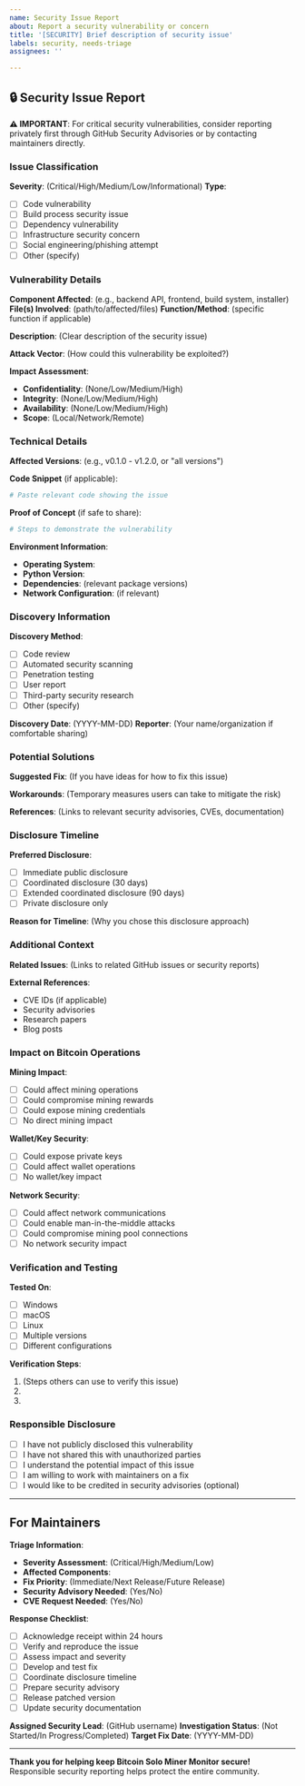 ```yaml
---
name: Security Issue Report
about: Report a security vulnerability or concern
title: '[SECURITY] Brief description of security issue'
labels: security, needs-triage
assignees: ''

---
```


## 🔒 Security Issue Report

**⚠️ IMPORTANT**: For critical security vulnerabilities, consider reporting privately first through GitHub Security Advisories or by contacting maintainers directly.

### Issue Classification

**Severity**: (Critical/High/Medium/Low/Informational)
**Type**: 
- [ ] Code vulnerability
- [ ] Build process security issue
- [ ] Dependency vulnerability
- [ ] Infrastructure security concern
- [ ] Social engineering/phishing attempt
- [ ] Other (specify)

### Vulnerability Details

**Component Affected**: (e.g., backend API, frontend, build system, installer)
**File(s) Involved**: (path/to/affected/files)
**Function/Method**: (specific function if applicable)

**Description**: 
(Clear description of the security issue)

**Attack Vector**: 
(How could this vulnerability be exploited?)

**Impact Assessment**:
- **Confidentiality**: (None/Low/Medium/High)
- **Integrity**: (None/Low/Medium/High)  
- **Availability**: (None/Low/Medium/High)
- **Scope**: (Local/Network/Remote)

### Technical Details

**Affected Versions**: (e.g., v0.1.0 - v1.2.0, or "all versions")

**Code Snippet** (if applicable):
```python
# Paste relevant code showing the issue
```

**Proof of Concept** (if safe to share):
```bash
# Steps to demonstrate the vulnerability
```

**Environment Information**:
- **Operating System**: 
- **Python Version**: 
- **Dependencies**: (relevant package versions)
- **Network Configuration**: (if relevant)

### Discovery Information

**Discovery Method**: 
- [ ] Code review
- [ ] Automated security scanning
- [ ] Penetration testing
- [ ] User report
- [ ] Third-party security research
- [ ] Other (specify)

**Discovery Date**: (YYYY-MM-DD)
**Reporter**: (Your name/organization if comfortable sharing)

### Potential Solutions

**Suggested Fix**: 
(If you have ideas for how to fix this issue)

**Workarounds**: 
(Temporary measures users can take to mitigate the risk)

**References**: 
(Links to relevant security advisories, CVEs, documentation)

### Disclosure Timeline

**Preferred Disclosure**: 
- [ ] Immediate public disclosure
- [ ] Coordinated disclosure (30 days)
- [ ] Extended coordinated disclosure (90 days)
- [ ] Private disclosure only

**Reason for Timeline**: 
(Why you chose this disclosure approach)

### Additional Context

**Related Issues**: (Links to related GitHub issues or security reports)

**External References**: 
- CVE IDs (if applicable)
- Security advisories
- Research papers
- Blog posts

### Impact on Bitcoin Operations

**Mining Impact**: 
- [ ] Could affect mining operations
- [ ] Could compromise mining rewards
- [ ] Could expose mining credentials
- [ ] No direct mining impact

**Wallet/Key Security**: 
- [ ] Could expose private keys
- [ ] Could affect wallet operations
- [ ] No wallet/key impact

**Network Security**: 
- [ ] Could affect network communications
- [ ] Could enable man-in-the-middle attacks
- [ ] Could compromise mining pool connections
- [ ] No network security impact

### Verification and Testing

**Tested On**: 
- [ ] Windows
- [ ] macOS  
- [ ] Linux
- [ ] Multiple versions
- [ ] Different configurations

**Verification Steps**: 
1. (Steps others can use to verify this issue)
2. 
3. 

### Responsible Disclosure

- [ ] I have not publicly disclosed this vulnerability
- [ ] I have not shared this with unauthorized parties
- [ ] I understand the potential impact of this issue
- [ ] I am willing to work with maintainers on a fix
- [ ] I would like to be credited in security advisories (optional)

---

## For Maintainers

**Triage Information**:
- **Severity Assessment**: (Critical/High/Medium/Low)
- **Affected Components**: 
- **Fix Priority**: (Immediate/Next Release/Future Release)
- **Security Advisory Needed**: (Yes/No)
- **CVE Request Needed**: (Yes/No)

**Response Checklist**:
- [ ] Acknowledge receipt within 24 hours
- [ ] Verify and reproduce the issue
- [ ] Assess impact and severity
- [ ] Develop and test fix
- [ ] Coordinate disclosure timeline
- [ ] Prepare security advisory
- [ ] Release patched version
- [ ] Update security documentation

**Assigned Security Lead**: (GitHub username)
**Investigation Status**: (Not Started/In Progress/Completed)
**Target Fix Date**: (YYYY-MM-DD)

---

**Thank you for helping keep Bitcoin Solo Miner Monitor secure!** Responsible security reporting helps protect the entire community.
